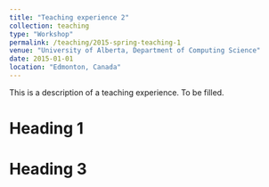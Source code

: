 ```yaml
---
title: "Teaching experience 2"
collection: teaching
type: "Workshop"
permalink: /teaching/2015-spring-teaching-1
venue: "University of Alberta, Department of Computing Science"
date: 2015-01-01
location: "Edmonton, Canada"
---
```


This is a description of a teaching experience. To be filled.

Heading 1
======

Heading 3
======
